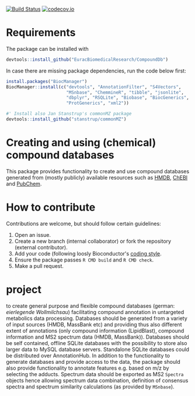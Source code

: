 [![Build Status](https://travis-ci.org/EuracBiomedicalResearch/CompoundDb.svg?branch=master)](https://travis-ci.org/EuracBiomedicalResearch/CompoundDb)
[![codecov.io](https://codecov.io/github/EuracBiomedicalResearch/CompoundDb/coverage.svg?branch=master)](https://codecov.io/github/EuracBiomedicalResearch/CompoundDb?branch=master)

# Requirements

The package can be installed with

```r
devtools::install_github("EuracBiomedicalResearch/CompoundDb")
```

In case there are missing package dependencies, run the code below first:

```r
install.packages("BiocManager")
BiocManager::install(c("devtools", "AnnotationFilter", "S4Vectors",
                       "MSnbase", "ChemmineR", "tibble", "jsonlite",
                       "dbplyr", "RSQLite", "Biobase", "BiocGenerics",
                       "ProtGenerics", "xml2"))

#' Install also Jan Stanstrup's commonMZ package
devtools::install_github("stanstrup/commonMZ")
```


# Creating and using (chemical) compound databases

This package provides functionality to create and use compound databases
generated from (mostly publicly) available resources such as
[HMDB](http://www.hmdb.ca), [ChEBI](https://www.ebi.ac.uk/chebi/) and [PubChem](https://pubchem.ncbi.nlm.nih.gov).

# How to contribute

Contributions are welcome, but should follow certain guidelines:
1) Open an issue.
2) Create a new branch (internal collaborator) or fork the repository (external
contributor).
3) Add your code (following loosly Bioconductor's [coding
style](http://bioconductor.org/developers/how-to/coding-style/).
4) Ensure the package passes `R CMD build` and `R CMD check`.
5) Make a pull request.


# project

to create general purpose and flexible compound databases (german: *eierlegende
Wollmilchsau*) facilitating compound annotation in untargeted metabolics data
processing. Databases should be generated from a variety of input sources (HMDB,
MassBank etc) and providing thus also different extent of annotations (only
compound information (LipidBlast), compound information and MS2 spectrum data
(HMDB, MassBank)). Databases should be self contained, offline SQLite databases
with the possibility to store also larger data to MySQL database
servers. Standalone SQLite databases could be distributed over AnnotationHub. In
addition to the functionality to generate databases and provide access to the
data, the package should also provide functionality to annotate features
e.g. based on m/z by selecting the adducts. Spectrum data should be exported as
MS2 `Spectra` objects hence allowing spectrum data combination, definition of
consensus spectra and spectrum similarity calculations (as provided by
`MSnbase`).
